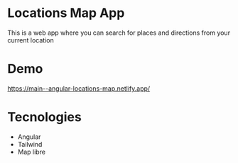 # Locations Map App
This is a web app where you can search for places and directions from your current location

# Demo
https://main--angular-locations-map.netlify.app/

# Tecnologies
* Angular
* Tailwind
* Map libre
